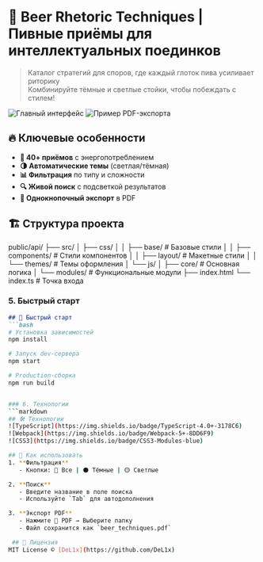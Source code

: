 # 🍻 Beer Rhetoric Techniques | Пивные приёмы для интеллектуальных поединков

> Каталог стратегий для споров, где каждый глоток пива усиливает риторику  
> Комбинируйте тёмные и светлые стойки, чтобы побеждать с стилем!

![Главный интерфейс](screenshots/main-preview.png)
![Пример PDF-экспорта](screenshots/pdf-export.png)

## 🔥 Ключевые особенности
- **🍺 40+ приёмов** с энергопотреблением
- **🌗 Автоматические темы** (светлая/тёмная)
- **📊 Фильтрация** по типу и сложности
- **🔍 Живой поиск** с подсветкой результатов
- **📄 Однокнопочный экспорт** в PDF

## 🏗 Структура проекта
public/api/
├── src/
│ ├── css/
│ │ ├── base/ # Базовые стили
│ │ ├── components/ # Стили компонентов
│ │ ├── layout/ # Макетные стили
│ │ └── themes/ # Темы оформления
│ └── js/
│ ├── core/ # Основная логика
│ └── modules/ # Функциональные модули
├── index.html
└── index.ts # Точка входа


### 5. Быстрый старт
```markdown
## 🚀 Быстрый старт
```bash
# Установка зависимостей
npm install

# Запуск dev-сервера
npm start

# Production-сборка
npm run build


### 6. Технологии
```markdown
## 🛠 Технологии
![TypeScript](https://img.shields.io/badge/TypeScript-4.0+-3178C6)
![Webpack](https://img.shields.io/badge/Webpack-5+-8DD6F9)
![CSS3](https://img.shields.io/badge/CSS3-Modules-blue)

## 📌 Как использовать
1. **Фильтрация**  
   - Кнопки: 🍺 Все | ⚫ Тёмные | 🟡 Светлые

2. **Поиск**  
   - Введите название в поле поиска
   - Используйте `Tab` для автодополнения

3. **Экспорт PDF**  
   - Нажмите 📄 PDF → Выберите папку
   - Файл сохранится как `beer_techniques.pdf`

 ## 📜 Лицензия
MIT License © [DeL1x](https://github.com/DeL1x)